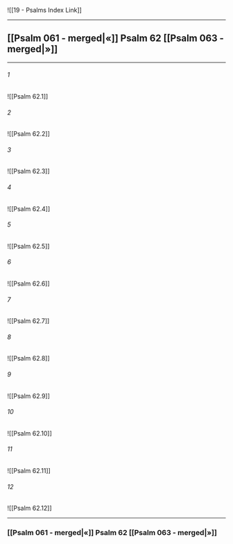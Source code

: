 ![[19 - Psalms Index Link]]

---
##  [[Psalm 061 - merged|«]] Psalm 62 [[Psalm 063 - merged|»]]

---

###### 1
![[Psalm 62.1]] 

###### 2
![[Psalm 62.2]] 

###### 3
![[Psalm 62.3]] 

###### 4
![[Psalm 62.4]]

###### 5 
![[Psalm 62.5]] 

###### 6
![[Psalm 62.6]] 

###### 7
![[Psalm 62.7]] 

###### 8
![[Psalm 62.8]] 

###### 9
![[Psalm 62.9]] 

###### 10
![[Psalm 62.10]] 

###### 11
![[Psalm 62.11]] 

###### 12
![[Psalm 62.12]]


---
###  [[Psalm 061 - merged|«]] Psalm 62 [[Psalm 063 - merged|»]]